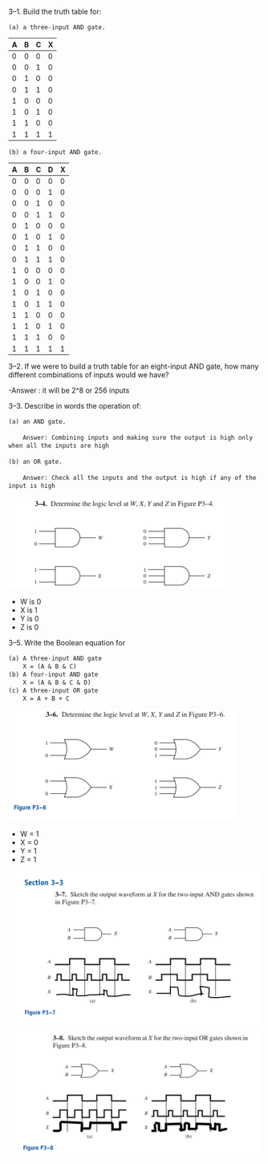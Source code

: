 3–1. Build the truth table for:

    (a) a three-input AND gate.
    
|A|B|C|X|
|-|-|-|-|
|0|0|0|0|
|0|0|1|0|
|0|1|0|0|
|0|1|1|0|
|1|0|0|0|
|1|0|1|0|
|1|1|0|0|
|1|1|1|1|

    (b) a four-input AND gate.

|A|B|C|D|X|
|-|-|-|-|-|
|0|0|0|0|0|
|0|0|0|1|0|
|0|0|1|0|0|
|0|0|1|1|0|
|0|1|0|0|0|
|0|1|0|1|0|
|0|1|1|0|0|
|0|1|1|1|0|
|1|0|0|0|0|
|1|0|0|1|0|
|1|0|1|0|0|
|1|0|1|1|0|
|1|1|0|0|0|
|1|1|0|1|0|
|1|1|1|0|0|
|1|1|1|1|1|

3–2. If we were to build a truth table for an eight-input AND gate, how
many different combinations of inputs would we have?

-Answer : it will be 2^8 or 256 inputs

3–3. Describe in words the operation of:

    (a) an AND gate.

        Answer: Combining inputs and making sure the output is high only when all the inputs are high

    (b) an OR gate.

        Answer: Check all the inputs and the output is high if any of the input is high

![Alt text](image-3.png)

- W is 0
- X is 1
- Y is 0
- Z is 0

3–5. Write the Boolean equation for

    (a) A three-input AND gate
        X = (A & B & C)
    (b) A four-input AND gate
        X = (A & B & C & D)
    (c) A three-input OR gate
        X = A + B + C

![Alt text](image-6.png)

- W = 1
- X = 0
- Y = 1
- Z = 1

![Alt text](image-7.png)
![Alt text](image-8.png)